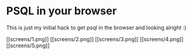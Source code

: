 # PSQL in your browser

This is just my initial hack to get psql in the browser and looking alright :)

[[screens/1.png]]
[[screens/2.png]]
[[screens/3.png]]
[[screens/4.png]]
[[screens/5.png]]
